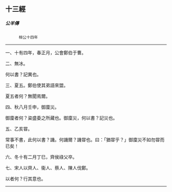 

## 十三經

##### 公羊傳
　　　`桓公十四年`

* * *

一、十有四年，春正月，公會鄭伯于曹。

二、無冰。

何以書？記異也。

三、夏五。鄭伯使其弟語來盟。

夏五者何？無聞焉爾。

四、秋八月壬申，御廩災。

御廩者何？粢盛委之所藏也。御廩災，何以書？記災也。

五、乙亥甞。

常事不書，此何以書？譏。何譏爾？譏甞也。曰：「猶甞乎？」御廩災不如勿甞而已矣！

六、冬十有二月丁巳，齊侯祿父卒。

七、宋人以齊人、衞人、蔡人、陳人伐鄭。

以者何？行其意也。

* * *

